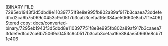 [BINARY FILE: 7295eb1943f3d5dbd8e110397751f8e8e995fb802a89af917b3caaea73ddefedfcd2ca6b75069c0453c9c0517b3cab3cefaa16e384ae50660e8cb7f1e406]
Stored copy: docs/converted-binary/7295eb1943f3d5dbd8e110397751f8e8e995fb802a89af917b3caaea73ddefedfcd2ca6b75069c0453c9c0517b3cab3cefaa16e384ae50660e8cb7f1e406
